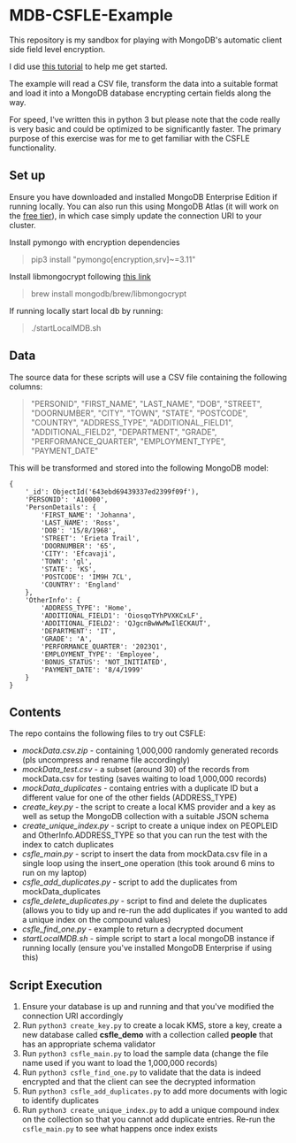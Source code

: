 # MDB-CSFLE-Example

This repository is my sandbox for playing with MongoDB's automatic client side field level encryption.

I did use [this tutorial](https://www.mongodb.com/developer/languages/python/python-quickstart-fle/) to help me get started.

The example will read a CSV file, transform the data into a suitable format and load it into a MongoDB database encrypting certain fields along the way.

For speed, I've written this in python 3 but please note that the code really is very basic and could be optimized to be significantly faster.
The primary purpose of this exercise was for me to get familiar with the CSFLE functionality.

## Set up
Ensure you have downloaded and installed MongoDB Enterprise Edition if running locally. You can also run this using MongoDB Atlas (it will work on the [free tier](https://www.mongodb.com/cloud/atlas/register)), in which case simply update the connection URI to your cluster.

Install pymongo with encryption dependencies
> pip3 install "pymongo[encryption,srv]~=3.11" 

Install libmongocrypt following [this link](https://www.mongodb.com/docs/manual/core/csfle/reference/libmongocrypt/#mongocryptd-installation)

> brew install mongodb/brew/libmongocrypt

If running locally start local db by running:
> ./startLocalMDB.sh

## Data
The source data for these scripts will use a CSV file containing the following columns:

>"PERSONID", "FIRST_NAME", "LAST_NAME", "DOB", "STREET", "DOORNUMBER", "CITY", "TOWN", "STATE", "POSTCODE", "COUNTRY", "ADDRESS_TYPE", "ADDITIONAL_FIELD1", "ADDITIONAL_FIELD2", "DEPARTMENT", "GRADE", "PERFORMANCE_QUARTER", "EMPLOYMENT_TYPE", "PAYMENT_DATE"

This will be transformed and stored into the following MongoDB model:

```
{
    '_id': ObjectId('643ebd69439337ed2399f09f'), 
    'PERSONID': 'A10000', 
    'PersonDetails': {
        'FIRST_NAME': 'Johanna', 
        'LAST_NAME': 'Ross', 
        'DOB': '15/8/1968', 
        'STREET': 'Erieta Trail', 
        'DOORNUMBER': '65', 
        'CITY': 'Efcavaji', 
        'TOWN': 'gl', 
        'STATE': 'KS', 
        'POSTCODE': 'IM9H 7CL', 
        'COUNTRY': 'England'
    }, 
    'OtherInfo': {
        'ADDRESS_TYPE': 'Home', 
        'ADDITIONAL_FIELD1': 'OiosqoTYhPVXKCxLF', 
        'ADDITIONAL_FIELD2': 'QJgcnBwWwMwIlECKAUT', 
        'DEPARTMENT': 'IT', 
        'GRADE': 'A', 
        'PERFORMANCE_QUARTER': '2023Q1', 
        'EMPLOYMENT_TYPE': 'Employee', 
        'BONUS_STATUS': 'NOT_INITIATED', 
        'PAYMENT_DATE': '8/4/1999'
    }
}
```

## Contents
The repo contains the following files to try out CSFLE:
- *mockData.csv.zip* - containing 1,000,000 randomly generated records (pls uncompress and rename file accordingly)
- *mockData_test.csv* - a subset (around 30) of the records from mockData.csv for testing (saves waiting to load 1,000,000 records)
- *mockData_duplicates* - containg entries with a duplicate ID but a different value for one of the other fields (ADDRESS_TYPE)
- *create_key.py* - the script to create a local KMS provider and a key as well as setup the MongoDB collection with a suitable JSON schema
- *create_unique_index.py* - script to create a unique index on PEOPLEID and OtherInfo.ADDRESS_TYPE so that you can run the test with the index to catch duplicates
- *csfle_main.py* - script to insert the data from mockData.csv file in a single loop using the insert_one operation (this took around 6 mins to run on my laptop)
- *csfle_add_duplicates.py* - script to add the duplicates from mockData_duplicates
- *csfle_delete_duplicates.py* - script to find and delete the duplicates (allows you to tidy up and re-run the add duplicates if you wanted to add a unique index on the compound values)
- *csfle_find_one.py* - example to return a decrypted document
- *startLocalMDB.sh* - simple script to start a local mongoDB instance if running locally (ensure you've installed MongoDB Enterprise if using this)


## Script Execution
1. Ensure your database is up and running and that you've modified the connection URI accordingly
2. Run `python3 create_key.py` to create a locak KMS, store a key, create a new database called **csfle_demo** with a collection called **people** that has an appropriate schema validator
3. Run `python3 csfle_main.py` to load the sample data (change the file name used if you want to load the 1,000,000 records)
4. Run `python3 csfle_find_one.py` to validate that the data is indeed encrypted and that the client can see the decrypted information
5. Run `python3 csfle_add_duplicates.py` to add more documents with logic to identify duplicates
6. Run `python3 create_unique_index.py` to add a unique compound index on the collection so that you cannot add duplicate entries. Re-run the `csfle_main.py` to see what happens once index exists


